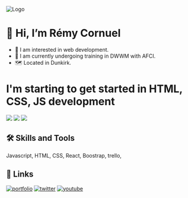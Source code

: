![Logo](https://github.com/Lansweg/DWWM/blob/main/SITEWEB/Portefolio/img/lanslogo.svg)

# 👋 Hi, I’m Rémy Cornuel
- 👀 I am interested in web development.
- 🚀 I am currently undergoing training in DWWM with AFCI.
- 🗺️ Located in Dunkirk.

# I'm starting to get started in HTML, CSS, JS development
![](https://github.com/Lansweg/TEST-SITE/blob/main/pic/icon/svg/html.svg)
![](https://github.com/Lansweg/TEST-SITE/blob/main/pic/icon/svg/css.svg)
![](https://github.com/Lansweg/TEST-SITE/blob/main/pic/icon/svg/js.svg)

## 🛠 Skills and Tools
Javascript, HTML, CSS, React, Boostrap, trello, 

## 🔗 Links
[![portfolio](https://img.shields.io/badge/my_portfolio-000?style=for-the-badge&logo=ko-fi&logoColor=white)](https://lansweg.github.io)
[![twitter](https://img.shields.io/badge/twitter-1DA1F2?style=for-the-badge&logo=twitter&logoColor=white)](https://twitter.com/)
[![youtube](https://img.shields.io/badge/youtube-D51B21?style=for-the-badge&logo=youtube&logoColor=red)](https://twitter.com/)


